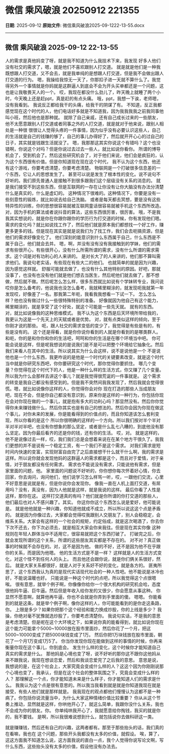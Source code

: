 # 微信 乘风破浪 20250912 221355

**日期**: 2025-09-12
**原始文件**: 微信乘风破浪2025-09-1222-13-55.docx

---

## 微信 乘风破浪 2025-09-12 22-13-55

人的需求是真他妈变了呀，就是我不知道为什么我技术下来，我发现
好多人他们没有社交的需求了，嗯，就是他们不喜欢跟别人打交道。
就是就是他们是一种我既想跟人打交道，又不会去，就是我单纯的是想跟人打交道，但是我不会做出跟人打交道的行为。
嗯，我操给我惊无一天了，你那扣子进一天就不算什么了。我觉得另外一个事情就是你妈就是这群逼人到底会不会为开头买单都还是一个问题，这也是让我敬畏天人的一个。
哎，我现在都没什么劲儿了，昨天晚上就睡了两个小时，今天晚上还是赶ppt，真是赶的有点头痛。
哦，ppt，我想一下诶，老师嗯，没有我看到。
我说反正都给我干的头痛，给我干的阴谋了有。
不知道，反正我都感觉现在这个时代的人，他们电话好多就是不知道我，因为我我我我之前我同事他叫小班，然后他也是那种就。
就除了自己亲戚，还有自己成长过来的一些朋友，他不太愿意跟别人打交道或者同事之外的人打交道，就是就对于他来说，跟别人相处是一种很
很很让人觉得头疼的一件事情，因为似乎没有必要认识这些人，自己的生活就是自己的钱赚的够了，自己的事儿办得好了，然后就开开心心的过自己的日子，其实就是钱跟生活就没了。
嗯，我那那这其实你说这个有错吗？这个也没错啊，你说这个对吗？但是你说过去过去一些人，就比如说你看你。
所谓的博导机会了，受到机会了。然后这些研究机会了，对于他们来说，他们会是疯狂的，认为这个东西很有价值。但是你知道现在现在这个时代，
我不认为这个东西，他还有这个游戏，你要考虑清楚，你要考虑清楚。
物联网是一个打破很多信息差的一个东西，它让人的思想发生了。
甚至可以说是发生了根本性的变化。说不说句不好听的。我们原先普通人是接触不到很多跟我们这个层级没有关系的消息的。
就是我们接受不到这些东西，但是互联网的一存在让你没有让你大脑没有办法分清楚什么是真实的，什么是虚幻的。
这种情况下很难的。这种情况下，你要是没有一些刻意性的锻炼，就比如说去给自己洗脑。
或者是每天都去冥想，要是没有这些特异性的训练，你的思想很容易就被互联网童话很容易就被手机这个东西所改造。
对，因为手机的算法或者说抖音的算法，这些东西很厉害，很厉害。
哦，不是我我其实想说的，就是你在你跟你跟你的学历行为打交道的时候，你有发现他们嗯。
需求的变化吗？就比如说找工作了，然后他们就是原本我们都想找一个好工作，赚更多更多的钱。但是现在其实是就是说我们为了找工作，我们会去呃搞资源，但是他们的需求好像变化了。
他们深刻的能意识到什么东西属于自己，什么东西是不属于自己，他们就会去并。
嗯，啊，并没有没有没有我接触到的学妹，他们的需求有些很开心，有些很开心，没有什么所需所谓的需求，没有什么所谓的需求需求。这个词是对有功利心的人来讲的。
是对长大了的人来讲的，他们那不算叫需求他们。我说句老实话，有些现在有些大二的他们。
也就简单的就是因为兴趣，因为感觉这样就。
舒服可能就去做了，也没有什么其他特别的原因。好吧，那就没事了，也没有也没有他们就是他们想去当医生，然后呢他们就去做了，那不想做，然后就不做。然后呢怎么怎么样，很多东西就比如说有个学妹转专业，我问说哎你是怎么备考的，他说我也没怎么备考，我就稀里糊涂的，就发现呃我就第一年发现哎，好像差了一名。那我第二年呃，我看我我想看一下试一下。
怎么怎么样？他也没有做过什么一些很特殊特别的准备。
好像就因为他自己有这个能力，稀里糊涂的，就是享受了这个好处，就这个可能是一些先天就。
就有的东西。对，就比如说像我的这种思维模式。
我不认为这个东西是后天环境所带给我的，我更认为这是一个先天上的天赋或者是优势。
对，就有点类似这样的倾向，至于你刚才说的那些。
呃，跟人社交的需求变低的变少了，我觉得是有些是有的，有些是没有的。
这个还是得看，就是你你说你看到的人就是你看到的是哪类群人。
和呃，你的是和你你和你的生活吧，呵呵和你的生活是在哪个环境当中吧。
你可能会说是这样，但是呢我想说的是说我们是不是可以把整个环境给它抽象化。然后我们来看人在其中的生活。所以说其实为什么会这样，说不是说他是一个
不是说他也是一个什么东西，我更咋说的是他是一个时代的关键要素改变，就是这个时代当中就是你研究东西吧，你你要研究这个时代，那你觉得你要抓住。
哪几个变量？你觉得在这个时代下的人，他是一种什么样的生活方式，你又赚了几个变量。所以我为什么会那样去讲这个事儿？就是我觉得很荒诞的一件事就是。
这个需求的转变是我自己都没有感受到的。但是我不突然间我我发现了，然后我就会觉得很慌。嗯，就比如说像你这样的人，你觉得你会对你
现在打造的那些人当成朋友吧，现在不会，但是你自己都没有意识到，原来你是这样的一种行为，你包括你现在会对你现在做的一个事儿，就是抱有多大的功利心吗？那显然没有。然后你你觉得你未来赚钱做什么，然后你其实也是有自己的想法的。然后你会因为你现在做这个事儿，对你未来的发展，你是能看得到的价值点的，而且你知道该怎么套利变现，所以你看的是这个
所以你很明确的这样的一个方向。所以我们按对半个半对半对半对半吧，也没有你想象的那么坚定，或者是什么乱七八糟的，到底他没有那么坚定。因为你最后看齐的还是你的钱，还有你的生活。
哎，对。
就是这样的，他不是说像过去一样，哎，我们我们总是会想着来说在在某个地方干很久了。我我们更想的并不是说有一个稳定工资，有一个我们不是这个需求。
对我们需求是短时间内快速的变富，实现财富自由完了之后直接想干什么就干什么啊，我的需求是这样。所以说你就会发现他妈的这群逼人的需求都是这个，而且对于爱情，对于亲情，对于朋友都没有任何需求。
需求也不能说没有需求，只能说他有需求，但是家里面的问题，他。
家里面的问题说不好听的，你你想你每次怀着好心情，你去回家，你去询问，询问他们，他们说学习怎么样骂一听，哎，一跟他们交流，心里不好意思是说就是有，但是你说你会发现你。
像我一直在人机上面打交道，有屌用吗？没有，真没有，因为人他就是这样，就是我说的这样。
最后你看了人性是这样，那你在这。
这样打交道真的有吗？他们就是你所谓的你打交道的那些人，他们最后也对人不感兴趣了。其实。
你这你你这个东西怎么说是爱好，他可能说是。
就是他他就是一种兴趣，你知道他就成不成立，所以所以说这这个点是矛盾的。
就是因为你像过去，大家都会觉得哎我跟别人交朋友了，别人会稳稳定，会维系关系。大家会有这样的一个社会的规矩，约定俗成，就是这次喝酒了，你去你下次不还去，你下次必须去，就是相互大家会你来我往。但是现在其实你像
这种规则在年轻人群体当中不适用它，很容易就把这个东西打破了。
打破完之后，你就会发现所谓的这个关系，所谓的这些朋友其实都是不存在的。
对不对？真正做事的时候就不会存在的。对，这不是因为他。
做的不好，还不是因为他不在乎跟你的关系，而是因为他嗯。
他的生活方式是不是一样？
这样就是人的生活方式变化，对这个怪不到任何人的头上。
而且他还会跟你说，就是你们俩关系很好，然后。
就是大家关系都很好，就是人对于关系好不好的变化，就是各方的。
匪夷所思了，这个东西我认为真的是现代实话现代社会的一种人性吧。他不能说是冰冷也好，不能说温暖也好。
只能说是一种这个时代的点吧，所以我觉得这个点很嗯唉。
很有意思，就举个例子啊，你像像你给你一个很大机构的研究机会哈，态度很他妈牛逼、巨牛逼。然后但是年收入给你发的又很少，你会愿意从事这种。
你显然不愿意啊，就算他再牛逼，你也不会就是你弄到手里面的傻。
嗯嗯。
你能看到的就是这条，就是举个例子啊，像你这样的人，你可能能看到的是你走这条路，你。
上限是多少？如果你把那个这个经验和能力换成炒股，你的上线是多少？
我操，你绝对毫不犹豫就选炒股了，你要考虑清楚你。
我说句实话，不是我的意思是考虑清楚。但是呢在这个大环境之下，如果说你真的能看得到，就比如说你现在这个能力可能拿个5000~10000放在股市里面炒，然后你花了一个月，把这5000~10000变成了把5000块钱变成了1万。
然后你把1万块钱放在股市里面，朝花了一个月1万变成1万5了。
你当你发现你现在能做到这样的事情的时候，你再来衡量你现在这个事儿，你到底会。
发生什么样的变化，这个时候你才能知道自己真实的需求是什么。
那他妈是心境也变了呀，说不好听的那你这不跟你这他妈从来不跟我说，我现在想谈恋爱，然后和我谈恋爱完了之后我的意思。
意思是说，我想说的是，在这个社会上，大家究竟会变成什么样的人？这这个因为你刚刚说那个心境也变了，我承认，但是在这个社会的整体氛围之下，究竟会变成什么样的人？
那理解这一个点，你才能知道未来是什么样子，你才能知道人们的需求是什么。
我我认为这个点是很有意思的。所以我当我看到就是就是你知道我现在就是接受，有些人他们就是那样就是。
我我现在的观点都他们慢慢认为这都不是一种病了。你包括你说流量当中，为什么大家这种情绪价值比较重要？
你从从这个节奏上推动，显然就是这样，你哄他开心了，就这么简单，我跟你没什么关系，我也不会成为你的朋友。你。
你单纯哄我开心了，我就愿意给你掏钱，我买的就是你的，我不要钱。
是啊，所以我很难说想到什么，就包括说你去做科研这一类。

就是赚赚钱，然后还有自己的兴趣，这两者都有。那至于那些抬头的话，我们真的在看嘛，我也在
这个问题，那些开头我都没有太多的价值，就假设。
唉，算了，这这方面我不知道怎么说，这方面我说的直白一点，我个人觉得你说写论文啊，写什么东西，这些抬头没有太多的价值，假设他没有办法去。

